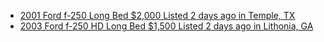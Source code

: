 - [2001 Ford f-250 Long Bed $2,000 Listed 2 days ago in Temple, TX](https://www.facebook.com/marketplace/item/1444290410023143)
- [2003 Ford f-250 HD Long Bed $1,500 Listed 2 days ago in Lithonia, GA](https://www.facebook.com/marketplace/item/1165156042098909)
